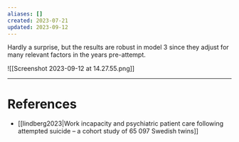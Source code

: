 ```yaml
---
aliases: []
created: 2023-07-21
updated: 2023-09-12
---
```

Hardly a surprise, but the results are robust in model 3 since they adjust for many relevant factors in the years pre-attempt. 

![[Screenshot 2023-09-12 at 14.27.55.png]]

---
# References
* [[lindberg2023|Work incapacity and psychiatric patient care following attempted suicide – a cohort study of 65 097 Swedish twins]]